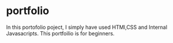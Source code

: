 # portfolio

In this portofolio poject, I simply have used HTMl,CSS and Internal Javasacripts. This portfoilio is for beginners. 

